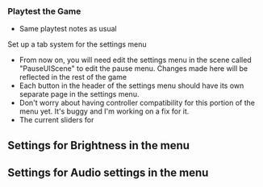 ### Playtest the Game
- Same playtest notes as usual

Set up a tab system for the settings menu

- From now on, you will need edit the settings menu in the scene called "PauseUIScene" to edit the pause menu. Changes made here will be reflected in the rest of the game
- Each button in the header of the settings menu should have its own separate page in the settings menu.
- Don't worry about having controller compatibility for this portion of the menu yet. It's buggy and I'm working on a fix for it.
- The current sliders for 


Settings for Brightness in the menu
-

Settings for Audio settings in the menu
-
